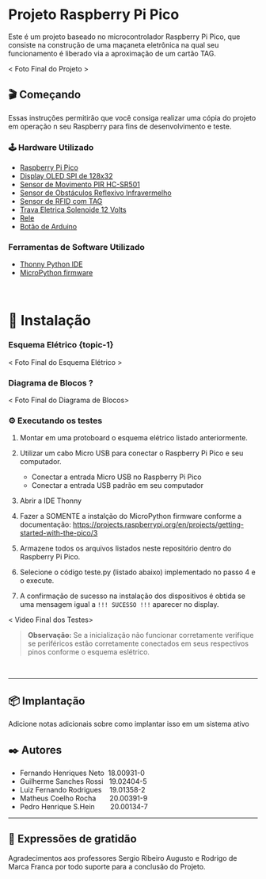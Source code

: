 # Projeto Raspberry Pi Pico

Este é um projeto baseado no microcontrolador Raspberry Pi Pico, que consiste na construção de uma maçaneta eletrônica na qual seu funcionamento é liberado via a aproximação de um cartão TAG.

< Foto Final do Projeto >

## 🎬 Começando

Essas instruções permitirão que você consiga realizar uma cópia do projeto em operação n seu Raspberry para fins de desenvolvimento e teste.

### 🕹️ Hardware Utilizado

 * [Raspberry Pi Pico](https://www.amazon.com.br/LANDZO-Raspberry-Pi-Pico/dp/B08VNR5RLF)
 * [Display OLED SPI de 128x32]()
 * [Sensor de Movimento PIR HC-SR501](https://www.robocore.net/sensor-ambiente/sensor-de-presenca-pir-hc-sr501)
 * [Sensor de Obstáculos Reflexivo Infravermelho](https://www.eletrogate.com/sensor-de-obstaculo-reflexivo-infravermelho)
 * [Sensor de RFID com TAG](https://curtocircuito.com.br/kit-rfid-rc522.html)
 * [Trava Eletrica Solenoide 12 Volts](https://produto.mercadolivre.com.br/MLB-2187293250-mini-trava-eletrica-solenoide-12v-arduino-raspberry-_JM?quantity=1)
 * [Rele]()
 * [Botão de Arduino](https://arduinoeeletronica.com.br/produto/botao-microchave-push-button-4-pinos/)

### Ferramentas de Software Utilizado

 * [Thonny Python IDE](https://thonny.org/)
 * [MicroPython firmware](https://projects.raspberrypi.org/en/projects/getting-started-with-the-pico/3)

<br>

# 🚀 Instalação

###  Esquema Elétrico {topic-1}

< Foto Final do Esquema Elétrico >

###  Diagrama de Blocos ?

< Foto Final do Diagrama de Blocos>

### ⚙️ Executando os testes

1. Montar em uma protoboard o esquema elétrico listado anteriormente.

2. Utilizar um cabo Micro USB para conectar o Raspberry Pi Pico e seu computador.
    - Conectar a entrada Micro USB no Raspberry Pi Pico
    - Conectar a entrada USB padrão em seu computador

3. Abrir a IDE Thonny
    
3. Fazer a SOMENTE a instalção do MicroPython firmware conforme a documentação: https://projects.raspberrypi.org/en/projects/getting-started-with-the-pico/3

4. Armazene todos os arquivos listados neste repositório dentro do Raspberry Pi Pico.

5. Selecione o código teste.py (listado abaixo) implementado no passo 4 e o execute.

6. A confirmação de sucesso na instalação dos dispositivos é obtida se uma mensagem igual a ``` !!! SUCESSO !!! ``` aparecer no display.

< Video Final dos Testes>

> **Observação:** Se a inicialização não funcionar corretamente verifique se periféricos estão corretamente conectados em seus respectivos pinos conforme o esquema eslétrico.

<br>

---

## 📦 Implantação

Adicione notas adicionais sobre como implantar isso em um sistema ativo

## ✒️ Autores

* Fernando Henriques Neto &nbsp;18.00931-0 
* Guilherme Sanches Rossi &nbsp;&nbsp;19.02404-5 
* Luiz Fernando Rodrigues &nbsp;&nbsp;&nbsp;19.01358-2 
* Matheus Coelho Rocha  &nbsp;&nbsp;&nbsp;&nbsp;&nbsp;&nbsp;20.00391-9 
* Pedro Henrique S.Hein &nbsp;&nbsp;&nbsp;&nbsp;&nbsp;&nbsp;&nbsp;20.00134-7 

---
## 🎁 Expressões de gratidão

Agradecimentos aos professores Sergio Ribeiro Augusto e Rodrigo de Marca Franca por todo suporte para a conclusão do Projeto.


